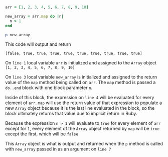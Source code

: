 ```ruby
arr = [1, 2, 3, 4, 5, 6, 7, 8, 9, 10]

new_array = arr.map do |n| 
  n > 1
end

p new_array
```

This code will output and return 

`[false, true, true, true, true, true, true, true, true, true]`

On `line 1` local variable `arr` is initialized and assigned to the `Array`
object `[1, 2, 3, 4, 5, 6, 7, 8, 9, 10]`

On `line 3` local variable `new_array` is initialized and assigned to the return
value of the `map` method being called on `arr`. The `map` method is passed a
`do..end` block with one block parameter `n`.

Inside of this block, the expression on `line 4` will be evaluated for every
element of `arr`. `map` will use the return value of that expression to populate
a new `Array` object because it is the last line evaluated in the block, so the
block ultimately returns that value due to implicit return in Ruby.

Because the expression `n > 1` will evaluate to `true` for every element of `arr`
except for `1`, every element of the `Array` object returned by `map` will be
`true` except the first, which will be `false`

This `Array` object is what is output and returned when the `p` method is called
with `new_array` passed in as an argument on `line 7`
